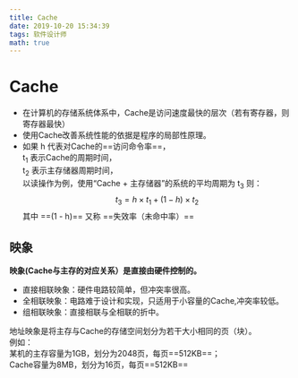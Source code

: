 ```yaml
---
title: Cache
date: 2019-10-20 15:34:39
tags: 软件设计师
math: true
---
```

# Cache
- 在计算机的存储系统体系中，Cache是访问速度最快的层次（若有寄存器，则寄存器最快）
- 使用Cache改善系统性能的依据是程序的局部性原理。
- 如果 h 代表对Cache的==访问命令率==，<br>
  t<sub>1</sub> 表示Cache的周期时间，<br>
  t<sub>2</sub> 表示主存储器周期时间，<br>
  以读操作为例，使用“Cache + 主存储器”的系统的平均周期为 t<sub>3</sub> 则：
$$
    t_3 = h × t_1 + (1 - h) × t_2
$$
其中 ==(1 - h)== 又称 ==失效率（未命中率）==

## 映象
**映象(Cache与主存的对应关系）是直接由硬件控制的。**
- 直接相联映象：硬件电路较简单，但冲突率很高。
- 全相联映象：电路难于设计和实现，只适用于小容量的Cache,冲突率较低。
- 组相联映象：直接相联与全相联的折中。

地址映象是将主存与Cache的存储空间划分为若干大小相同的页（块）。<br>
例如：<br>
某机的主存容量为1GB，划分为2048页，每页==512KB==；<br>
Cache容量为8MB，划分为16页，每页==512KB==